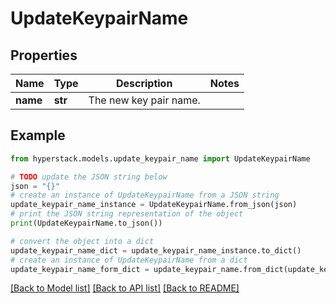 # UpdateKeypairName


## Properties

Name | Type | Description | Notes
------------ | ------------- | ------------- | -------------
**name** | **str** | The new key pair name. | 

## Example

```python
from hyperstack.models.update_keypair_name import UpdateKeypairName

# TODO update the JSON string below
json = "{}"
# create an instance of UpdateKeypairName from a JSON string
update_keypair_name_instance = UpdateKeypairName.from_json(json)
# print the JSON string representation of the object
print(UpdateKeypairName.to_json())

# convert the object into a dict
update_keypair_name_dict = update_keypair_name_instance.to_dict()
# create an instance of UpdateKeypairName from a dict
update_keypair_name_form_dict = update_keypair_name.from_dict(update_keypair_name_dict)
```
[[Back to Model list]](../README.md#documentation-for-models) [[Back to API list]](../README.md#documentation-for-api-endpoints) [[Back to README]](../README.md)


